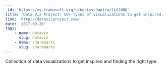 ```yaml
---
_id: 'https://my.framasoft.org/u/borisschapira/?LVJWNQ'
title: 'Data Viz Project: 50+ types of visualizations to get inspired.'
link: 'http://datavizproject.com/'
date: '2017-09-26'
tags:
    - name: dataviz
      slug: dataviz
    - name: sharemarks
      slug: sharemarks
---
```


<div class="markdown"><p>Collection of data visualizations to get inspired and finding the right type.
</p></div>
